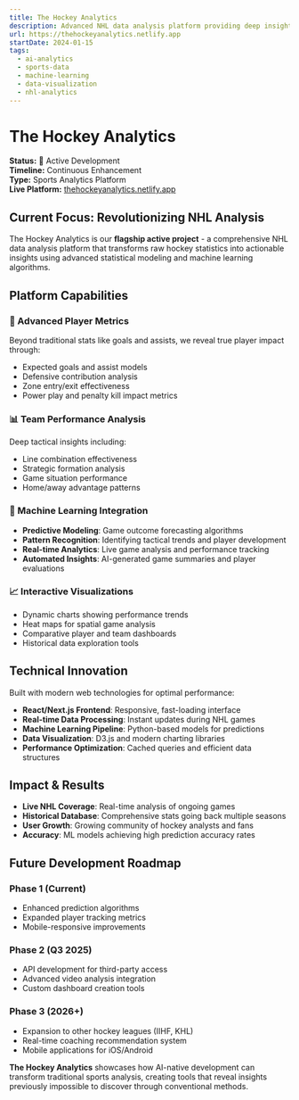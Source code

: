 ```yaml
---
title: The Hockey Analytics
description: Advanced NHL data analysis platform providing deep insights into player performance, team strategies, and game dynamics through statistical modeling and machine learning
url: https://thehockeyanalytics.netlify.app
startDate: 2024-01-15
tags:
  - ai-analytics
  - sports-data
  - machine-learning
  - data-visualization
  - nhl-analytics
---
```


# The Hockey Analytics

**Status:** 🚀 Active Development  
**Timeline:** Continuous Enhancement  
**Type:** Sports Analytics Platform  
**Live Platform:** [thehockeyanalytics.netlify.app](https://thehockeyanalytics.netlify.app)

## Current Focus: Revolutionizing NHL Analysis

The Hockey Analytics is our **flagship active project** - a comprehensive NHL data analysis platform that transforms raw hockey statistics into actionable insights using advanced statistical modeling and machine learning algorithms.

## Platform Capabilities

### 🏒 Advanced Player Metrics
Beyond traditional stats like goals and assists, we reveal true player impact through:
- Expected goals and assist models
- Defensive contribution analysis  
- Zone entry/exit effectiveness
- Power play and penalty kill impact metrics

### 📊 Team Performance Analysis
Deep tactical insights including:
- Line combination effectiveness
- Strategic formation analysis
- Game situation performance
- Home/away advantage patterns

### 🤖 Machine Learning Integration
- **Predictive Modeling**: Game outcome forecasting algorithms
- **Pattern Recognition**: Identifying tactical trends and player development
- **Real-time Analytics**: Live game analysis and performance tracking
- **Automated Insights**: AI-generated game summaries and player evaluations

### 📈 Interactive Visualizations  
- Dynamic charts showing performance trends
- Heat maps for spatial game analysis
- Comparative player and team dashboards
- Historical data exploration tools

## Technical Innovation

Built with modern web technologies for optimal performance:
- **React/Next.js Frontend**: Responsive, fast-loading interface
- **Real-time Data Processing**: Instant updates during NHL games
- **Machine Learning Pipeline**: Python-based models for predictions
- **Data Visualization**: D3.js and modern charting libraries
- **Performance Optimization**: Cached queries and efficient data structures

## Impact & Results

- **Live NHL Coverage**: Real-time analysis of ongoing games
- **Historical Database**: Comprehensive stats going back multiple seasons  
- **User Growth**: Growing community of hockey analysts and fans
- **Accuracy**: ML models achieving high prediction accuracy rates

## Future Development Roadmap

### Phase 1 (Current)
- Enhanced prediction algorithms
- Expanded player tracking metrics
- Mobile-responsive improvements

### Phase 2 (Q3 2025)
- API development for third-party access
- Advanced video analysis integration
- Custom dashboard creation tools

### Phase 3 (2026+)
- Expansion to other hockey leagues (IIHF, KHL)
- Real-time coaching recommendation system
- Mobile applications for iOS/Android

**The Hockey Analytics** showcases how AI-native development can transform traditional sports analysis, creating tools that reveal insights previously impossible to discover through conventional methods.
